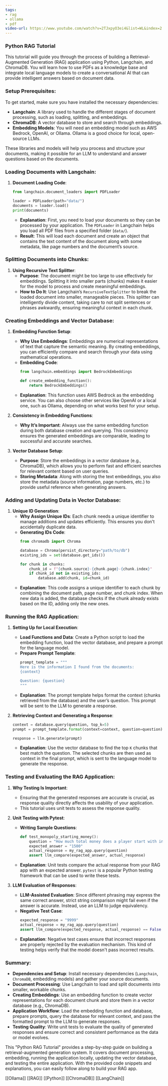 ```yaml
---
tags:
- rag
- ollama
- pdf
video-url: https://www.youtube.com/watch?v=2TJxpyO3ei4&list=WL&index=2
---
```

### Python RAG Tutorial

This tutorial will guide you through the process of building a Retrieval-Augmented Generation (RAG) application using Python, Langchain, and ChromaDB. You will learn how to use PDFs as a knowledge base and integrate local language models to create a conversational AI that can provide intelligent answers based on document data.

### Setup Prerequisites:

To get started, make sure you have installed the necessary dependencies:

- **Langchain**: A library used to handle the different stages of document processing, such as loading, splitting, and embeddings.
- **ChromaDB**: A vector database to store and search through embeddings.
- **Embedding Models**: You will need an embedding model such as AWS Bedrock, OpenAI, or Ollama. Ollama is a good choice for local, open-source LLMs.

These libraries and models will help you process and structure your documents, making it possible for an LLM to understand and answer questions based on the documents.

### Loading Documents with Langchain:

1. **Document Loading Code**:
   ```python
   from langchain.document_loaders import PDFLoader
   
   loader = PDFLoader(path="data/")
   documents = loader.load()
   print(documents)
   ```
   - **Explanation**: First, you need to load your documents so they can be processed by your application. The `PDFLoader` in Langchain helps you load all PDF files from a specified folder (`data/`).
   - **Result**: This will load each document and create an object that contains the text content of the document along with some metadata, like page numbers and the document’s source.

### Splitting Documents into Chunks:

1. **Using Recursive Text Splitter**:
   - **Purpose**: The document might be too large to use effectively for embeddings. Splitting it into smaller parts (chunks) makes it easier for the model to process and create meaningful embeddings.
   - **How to Do It**: Use Langchain’s `RecursiveTextSplitter` to break the loaded document into smaller, manageable pieces. This splitter can intelligently divide content, taking care to not split sentences or phrases awkwardly, ensuring meaningful context in each chunk.

### Creating Embeddings and Vector Database:

1. **Embedding Function Setup**:
   - **Why Use Embeddings**: Embeddings are numerical representations of text that capture the semantic meaning. By creating embeddings, you can efficiently compare and search through your data using mathematical operations.
   - **Embedding Code**:
     ```python
     from langchain.embeddings import BedrockEmbeddings

     def create_embedding_function():
         return BedrockEmbeddings()
     ```
   - **Explanation**: This function uses AWS Bedrock as the embedding service. You can also choose other services like OpenAI or a local one, such as Ollama, depending on what works best for your setup.

2. **Consistency in Embedding Functions**:
   - **Why It’s Important**: Always use the same embedding function during both database creation and querying. This consistency ensures the generated embeddings are comparable, leading to successful and accurate searches.

3. **Vector Database Setup**:
   - **Purpose**: Store the embeddings in a vector database (e.g., ChromaDB), which allows you to perform fast and efficient searches for relevant content based on user queries.
   - **Storing Metadata**: Along with storing the text embeddings, you also store the metadata (source information, page numbers, etc.) to provide useful reference when generating answers.

### Adding and Updating Data in Vector Database:

1. **Unique ID Generation**:
   - **Why Assign Unique IDs**: Each chunk needs a unique identifier to manage additions and updates efficiently. This ensures you don't accidentally duplicate data.
   - **Generating IDs Code**:
     ```python
     from chromadb import Chroma

     database = Chroma(persist_directory="path/to/db")
     existing_ids = set(database.get_ids())

     for chunk in chunks:
         chunk_id = f"{chunk.source}-{chunk.page}-{chunk.index}"
         if chunk_id not in existing_ids:
             database.add(chunk, id=chunk_id)
     ```
   - **Explanation**: This code assigns a unique identifier to each chunk by combining the document path, page number, and chunk index. When new data is added, the database checks if the chunk already exists based on the ID, adding only the new ones.

### Running the RAG Application:

1. **Setting Up for Local Execution**:
   - **Load Functions and Data**: Create a Python script to load the embedding function, load the vector database, and prepare a prompt for the language model.
   - **Prepare Prompt Template**:
     ```python
     prompt_template = """
     Here is the information I found from the documents:
     {context}
     
     Question: {question}
     """
     ```
   - **Explanation**: The prompt template helps format the context (chunks retrieved from the database) and the user’s question. This prompt will be sent to the LLM to generate a response.

2. **Retrieving Context and Generating a Response**:
   ```python
   context = database.query(question, top_k=5)
   prompt = prompt_template.format(context=context, question=question)

   response = llm.generate(prompt)
   ```
   - **Explanation**: Use the vector database to find the top `K` chunks that best match the question. The selected chunks are then used as context in the final prompt, which is sent to the language model to generate the response.

### Testing and Evaluating the RAG Application:

1. **Why Testing Is Important**:
   - Ensuring that the generated responses are accurate is crucial, as response quality directly affects the usability of your application.
   - This tutorial uses unit tests to assess the response quality.

2. **Unit Testing with Pytest**:
   - **Writing Sample Questions**:
     ```python
     def test_monopoly_starting_money():
         question = "How much total money does a player start with in Monopoly?"
         expected_answer = "1500"
         actual_response = my_rag_app.query(question)
         assert llm_compare(expected_answer, actual_response)
     ```
   - **Explanation**: Unit tests compare the actual response from your RAG app with an expected answer. `pytest` is a popular Python testing framework that can be used to write these tests.

3. **LLM Evaluation of Responses**:
   - **LLM-Assisted Evaluation**: Since different phrasing may express the same correct answer, strict string comparison might fail even if the answer is accurate. Instead, use an LLM to judge equivalency.
   - **Negative Test Case**:
     ```python
     expected_response = "9999"
     actual_response = my_rag_app.query(question)
     assert llm_compare(expected_response, actual_response) == False
     ```
   - **Explanation**: Negative test cases ensure that incorrect responses are properly rejected by the evaluation mechanism. This kind of testing helps verify that the model doesn't pass incorrect results.

### Summary:

- **Dependencies and Setup**: Install necessary dependencies (`Langchain`, `ChromaDB`, embedding models) and gather your source documents.
- **Document Processing**: Use Langchain to load and split documents into smaller, workable chunks.
- **Creating Embeddings**: Use an embedding function to create vector representations for each document chunk and store them in a vector database (e.g., ChromaDB).
- **Application Workflow**: Load the embedding function and database, prepare prompts, query the database for relevant context, and pass the formatted prompt to the LLM to generate responses.
- **Testing Quality**: Write unit tests to evaluate the quality of generated responses and ensure correct and consistent performance as the data or model evolves.

This "Python RAG Tutorial" provides a step-by-step guide on building a retrieval-augmented generation system. It covers document processing, embedding, running the application locally, updating the vector database, and testing the entire application. With the provided code snippets and explanations, you can easily follow along to build your RAG app.

[[Ollama]]  [[RAG]]  [[Python]]  [[ChromaDB]]  [[LangChain]]